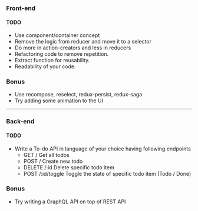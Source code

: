 ### Front-end

#### TODO

* Use component/container concept
* Remove the logic from reducer and move it to a selector
* Do more in action-creators and less in reducers
* Refactoring code to remove repetition.
* Extract function for reusability.
* Readability of your code.

### Bonus

* Use recompose, reselect, redux-persist, redux-saga
* Try adding some animation to the UI

---

### Back-end

#### TODO

* Write a To-do API in language of your choice having following endpoints
  * GET / Get all todos
  * POST / Create new todo
  * DELETE /:id Delete specific todo item
  * POST /:id/toggle Toggle the state of specific todo item (Todo / Done)

### Bonus

* Try writing a GraphQL API on top of REST API
